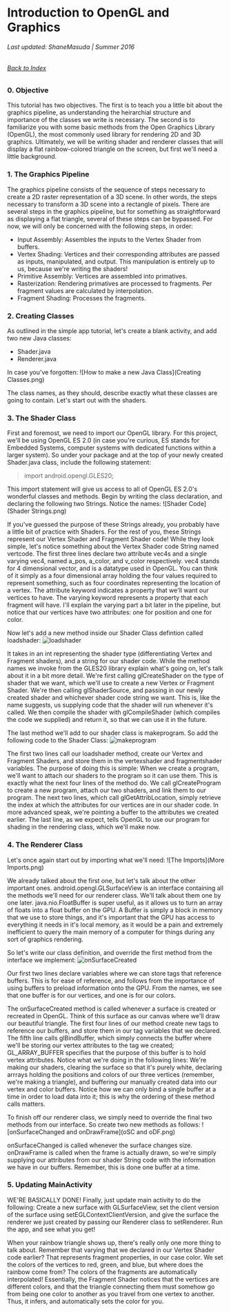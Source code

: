 # Introduction to OpenGL and Graphics
###### Last updated: ShaneMasuda | Summer 2016
###### [Back to Index](../index.md)

### 0. Objective
This tutorial has two objectives. The first is to teach you a little bit about the graphics pipeline, as understanding the heirarchial structure and importance of the classes we write is necessary. The second is to familiarize you with some basic methods from the Open Graphics Library (OpenGL), the most commonly used library for rendering 2D and 3D graphics. Ultimately, we will be writing shader and renderer classes that will display a flat rainbow-colored triangle on the screen, but first we'll need a little background.

### 1. The Graphics Pipeline
The graphics pipeline consists of the sequence of steps necessary to create a 2D raster representation of a 3D scene. In other words, the steps necessary to transform a 3D scene into a rectangle of pixels. There are several steps in the graphics pipeline, but for something as straightforward as displaying a flat triangle, several of these steps can be bypassed. For now, we will only be concerned with the following steps, in order:

- Input Assembly: Assembles the inputs to the Vertex Shader from buffers.
- Vertex Shading: Vertices and their corresponding attributes are passed as inputs, manipulated, and output. This manipulation is entirely up to us, because we're writing the shaders!
- Primitive Assembly: Vertices are assembled into primatives.
- Rasterization: Rendering primatives are processed to fragments. Per fragment values are calculated by interpolation.
- Fragment Shading: Processes the fragments.

### 2. Creating Classes
As outlined in the simple app tutorial, let's create a blank activity, and add two new Java classes:
- Shader.java
- Renderer.java

In case you've forgotten:
![How to make a new Java Class](Creating Classes.png)

The class names, as they should, describe exactly what these classes are going to contain. Let's start out with the shaders.

### 3. The Shader Class
First and foremost, we need to import our OpenGL library. For this project, we'll be using OpenGL ES 2.0 (in case you're curious, ES stands for Embedded Systems, computer systems with dedicated functions within a larger system). So under your package and at the top of your newly created Shader.java class, include the following statement:
> import android.opengl.GLES20;

This import statement will give us access to all of OpenGL ES 2.0's wonderful classes and methods. Begin by writing the class declaration, and declaring the following two Strings. Notice the names:
![Shader Code](Shader Strings.png)

If you've guessed the purpose of these Strings already, you probably have a little bit of practice with Shaders. For the rest of you, these Strings represent our Vertex Shader and Fragment Shader code! While they look simple, let's notice something about the Vertex Shader code String named vertcode. The first three lines declare two attribute vec4s and a single varying vec4, named a_pos, a_color, and v_color respectively. vec4 stands for 4 dimensional vector, and is a datatype used in OpenGL. You can think of it simply as a four dimensional array holding the four values required to represent something, such as four coordinates representing the location of a vertex. The attribute keyword indicates a property that we'll want our vertices to have. The varying keyword represents a property that each fragment will have. I'll explain the varying part a bit later in the pipeline, but notice that our vertices have two attributes: one for position and one for color.

Now let's add a new method inside our Shader Class defintion called loadshader:
![loadshader](loadshader.png)

It takes in an int representing the shader type (differentiating Vertex and Fragment shaders), and a string for our shader code. While the method names we invoke from the GLES20 library explain what's going on, let's talk about it in a bit more detail. We're first calling glCreateShader on the type of shader that we want, which we'll use to create a new Vertex or Fragment Shader. We're then calling glShaderSource, and passing in our newly created shader and whichever shader code string we want. This is, like the name suggests, us supplying code that the shader will run whenever it's called. We then compile the shader with glCompileShader (which compiles the code we supplied) and return it, so that we can use it in the future.

The last method we'll add to our shader class is makeprogram. So add the following code to the Shader Class:
![makeprogram](makeprogram.png)

The first two lines call our loadshader method, create our Vertex and Fragment Shaders, and store them in the vertexshader and fragmentshader variables. The purpose of doing this is simple: When we create a program, we'll want to attach our shaders to the program so it can use them. This is exactly what the next four lines of the method do. We call glCreateProgram to create a new program, attach our two shaders, and link them to our program. The next two lines, which call glGetAttribLocation, simply retrieve the index at which the attributes for our vertices are in our shader code. In more advanced speak, we're pointing a buffer to the attributes we created earlier. The last line, as we expect, tells OpenGL to use our program for shading in the rendering class, which we'll make now.

### 4. The Renderer Class
Let's once again start out by importing what we'll need:
![The Imports](More Imports.png)

We already talked about the first one, but let's talk about the other important ones. android.opengl.GLSurfaceView is an interface containing all the methods we'll need for our renderer class. We'll talk about them one by one later. java.nio.FloatBuffer is super useful, as it allows us to turn an array of floats into a float buffer on the GPU. A Buffer is simply a block in memory that we use to store things, and it's important that the GPU has access to everything it needs in it's local memory, as it would be a pain and extremely inefficient to query the main memory of a computer for things during any sort of graphics rendering. 

So let's write our class definition, and override the first method from the interface we implement:
![onSurfaceCreated](onSurfaceCreated.png)

Our first two lines declare variables where we can store tags that reference buffers. This is for ease of reference, and follows from the importance of using buffers to preload information onto the GPU. From the names, we see that one buffer is for our vertices, and one is for our colors. 

The onSurfaceCreated method is called whenever a surface is created or recreated in OpenGL. Think of this surface as our canvas where we'll draw our beautiful triangle. The first four lines of our method create new tags to reference our buffers, and store them in our tag variables that we declared. The fifth line calls glBindBuffer, which simply connects the buffer where we'll be storing our vertex attributes to the tag we created; GL_ARRAY_BUFFER specifies that the purpose of this buffer is to hold vertex attributes. Notice what we're doing in the following lines: We're making our shaders, clearing the surface so that it's purely white, declaring arrrays holding the positions and colors of our three vertices (remember, we're making a triangle), and buffering our manually created data into our vertex and color buffers. Notice how we can only bind a single buffer at a time in order to load data into it; this is why the ordering of these method calls matters.

To finish off our renderer class, we simply need to override the final two methods from our interface. So create two new methods as follows:
![onSurfaceChanged and onDrawFrame](oSC and oDF.png)

onSurfaceChanged is called whenever the surface changes size. onDrawFrame is called when the frame is actually drawn, so we're simply supplying our attributes from our shader String code with the information we have in our buffers. Remember, this is done one buffer at a time.

### 5. Updating MainActivity
WE'RE BASICALLY DONE! Finally, just update main activity to do the following: Create a new surface with GLSurfaceView, set the client version of the surface using setEGLContextClientVersion, and give the surface the renderer we just created by passing our Renderer class to setRenderer. Run the app, and see what you get! 

When your rainbow triangle shows up, there's really only one more thing to talk about. Remember that varying that we declared in our Vertex Shader code earlier? That represents fragment properties, in our case color. We set the colors of the vertices to red, green, and blue, but where does the rainbow come from? The colors of the fragments are automatically interpolated! Essentially, the Fragment Shader notices that the vertices are different colors, and that the triangle connecting them must somehow go from being one color to another as you travel from one vertex to another. Thus, it infers, and automatically sets the color for you.

